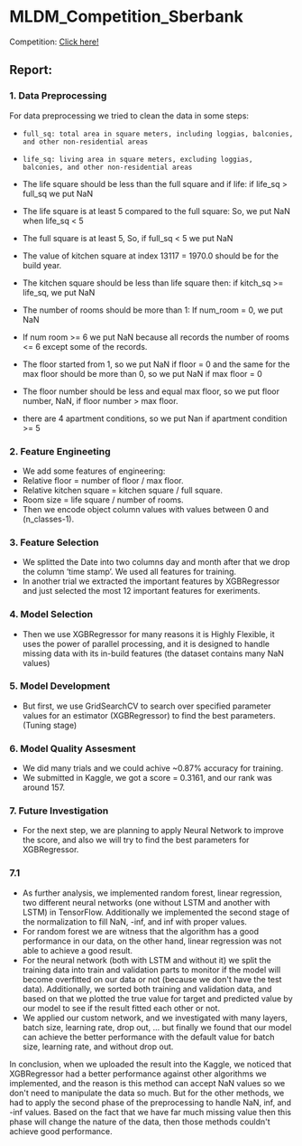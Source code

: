 # MLDM_Competition_Sberbank

Competition: [Click here!](https://www.kaggle.com/c/sberbank-russian-housing-market)

## Report:
 
### 1. Data Preprocessing 

For data preprocessing we tried to clean the data in some steps:
  
* `full_sq: total area in square meters, including loggias, balconies, and other non-residential areas`
* `life_sq: living area in square meters, excluding loggias, balconies, and other non-residential areas`

* The life square should be less than the full square and if life: if life_sq > full_sq we put NaN

* The life square is at least 5 compared to the full square: So, we put NaN when life_sq < 5

* The full square is at least 5, So, if full_sq < 5 we put NaN

* The value of kitchen square at index 13117 = 1970.0 should be for the build year.

* The kitchen square should be less than life square then: if kitch_sq >= life_sq, we put NaN

* The number of rooms should be more than 1: If num_room = 0, we put NaN

* If num room >= 6 we put NaN because all records the number of rooms <= 6 except some of the records.

* The floor started from 1, so we put NaN if floor = 0 and the same for the max floor should be more than 0, so we put NaN if max floor = 0

* The floor number should be less and equal max floor, so we put floor number, NaN, if floor number > max floor.

* there are 4 apartment conditions, so we put Nan if apartment condition >= 5


### 2. Feature Engineeting

  * We add some features of engineering:
  * Relative floor = number of floor / max floor.
  * Relative kitchen square = kitchen square / full square.
  * Room size = life square / number of rooms.
  * Then we encode object column values with values between 0 and (n_classes-1).

### 3. Feature Selection

* We splitted the Date into two columns day and month after that we drop the column ‘time stamp’. We used all features for training.
* In another trial we extracted the important features by XGBRegressor and just selected the most 12 important features for exeriments.


### 4. Model Selection

* Then we use XGBRegressor for many reasons it is Highly Flexible, it uses the power of parallel processing, and it is designed to handle missing data with its in-build features (the dataset contains many NaN values)


### 5. Model Development

* But first, we use GridSearchCV to search over specified parameter values for an estimator (XGBRegressor) to find the best parameters. (Tuning stage)

### 6. Model Quality Assesment

* We did many trials and we could achive ~0.87% accuracy for training.
* We submitted in Kaggle, we got a score = 0.3161, and our rank was around 157.

### 7. Future Investigation

* For the next step, we are planning to apply Neural Network to improve the score, and also we will try to find the best parameters for XGBRegressor.

### 7.1 

* As further analysis, we implemented random forest, linear regression, two different neural networks (one without LSTM and another with LSTM) in TensorFlow. Additionally we implemented the second stage of the normalization to fill NaN, -inf, and inf with proper values.
* For random forest we are witness that the algorithm has a good performance in our data, on the other hand, linear regression was not able to achieve a good result.
* For the neural network (both with LSTM and without it) we split the training data into train and validation parts to monitor if the model will become overfitted on our data or not (because we don't have the test data). Additionally, we sorted both training and validation data, and based on that we plotted the true value for target and predicted value by our model to see if the result fitted each other or not.
* We applied our custom network, and we investigated with many layers, batch size, learning rate, drop out, ... but finally we found that our model can achieve the better performance with the default value for batch size, learning rate, and without drop out.

In conclusion, when we uploaded the result into the Kaggle, we noticed that XGBRegressor had a better performance against other algorithms we implemented, and the reason is this method can accept NaN values so we don't need to manipulate the data so much. But for the other methods, we had to apply the second phase of the preprocessing to handle NaN, inf, and -inf values. Based on the fact that we have far much missing value then this phase will change the nature of the data, then those methods couldn't achieve good performance.
